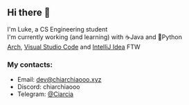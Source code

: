 ## Hi there 👋
I'm Luke, a CS Engineering student<br>
I'm currently working (and learning) with ☕Java and 🐍Python<br>
[Arch](https://archlinux.org/), [Visual Studio Code](https://code.visualstudio.com/) and [IntelliJ Idea](https://www.jetbrains.com/idea/) FTW

 ### My contacts:
 - Email: dev@chiarchiaooo.xyz
 - Discord: chiarchiaooo<br>
 - Telegram: [@Ciarcia](https://www.telegram.me/Ciarcia)<br>

<br>
